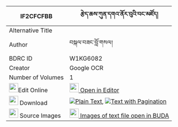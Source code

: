 |IF2CFCFBB|རྩེད་ཆས་ཀུན་དགའ་ནོར་བུའི་བང་མཛོད། 
| --- | --- 
|Alternative Title |
|Author| བསྐལ་བཟང་བློ་གསལ།
|BDRC ID | W1KG6082
|Creator | Google OCR
|Number of Volumes| 1
|<img width="25" src="https://img.icons8.com/color/25/000000/edit-property.png">Edit Online| [<img width="25" src="https://avatars.githubusercontent.com/u/45091458?s=200&v=4"> Open in Editor](http://editor.openpecha.org/IF2CFCFBB)
|<img width="25" src="https://img.icons8.com/fluent/48/000000/download-2.png"/>  Download | [![](https://img.icons8.com/color/20/000000/txt.png)Plain Text](https://github.com/Openpecha/IF2CFCFBB/releases/download/v1/tseche_kunga_norbu_i_bangdzo_plain_IF2CFCFBB.zip), [![](https://img.icons8.com/color/20/000000/txt.png)Text with Pagination](https://github.com/Openpecha/IF2CFCFBB/releases/download/v1/tseche_kunga_norbu_i_bangdzo_pages_IF2CFCFBB.zip)
|<img width="25" src="https://img.icons8.com/plasticine/100/000000/pictures-folder.png"/>  Source Images | [<img width="25" src="https://library.bdrc.io/icons/BUDA-small.svg"> Images of text file open in BUDA](https://library.bdrc.io/show/bdr:W1KG6082)